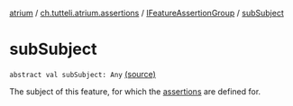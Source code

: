 [atrium](../../index.md) / [ch.tutteli.atrium.assertions](../index.md) / [IFeatureAssertionGroup](index.md) / [subSubject](.)

# subSubject

`abstract val subSubject: Any` [(source)](https://github.com/robstoll/atrium/tree/master/atrium-api/src/main/kotlin/ch/tutteli/atrium/assertions/IFeatureAssertionGroup.kt#L15)

The subject of this feature, for which the [assertions](assertions.md) are defined for.

